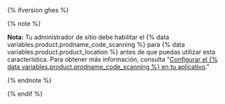 {% ifversion ghes %}

{% note %}

**Nota:** Tu administrador de sitio debe habilitar el {% data variables.product.prodname_code_scanning %} para {% data variables.product.product_location %} antes de que puedas utilizar esta característica. Para obtener más información, consulta "[Configurar el {% data variables.product.prodname_code_scanning %} en tu aplicativo](/enterprise/admin/configuration/configuring-code-scanning-for-your-appliance)."

{% endnote %}

{% endif %}
